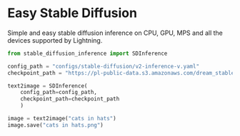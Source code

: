 # Easy Stable Diffusion

Simple and easy stable diffusion inference on CPU, GPU, MPS and all the devices supported by Lightning.

```python
from stable_diffusion_inference import SDInference

config_path = "configs/stable-diffusion/v2-inference-v.yaml"
checkpoint_path = "https://pl-public-data.s3.amazonaws.com/dream_stable_diffusion/768-v-ema.ckpt"

text2image = SDInference(
    config_path=config_path,
    checkpoint_path=checkpoint_path
    )

image = text2image("cats in hats")
image.save("cats in hats.png")
```
